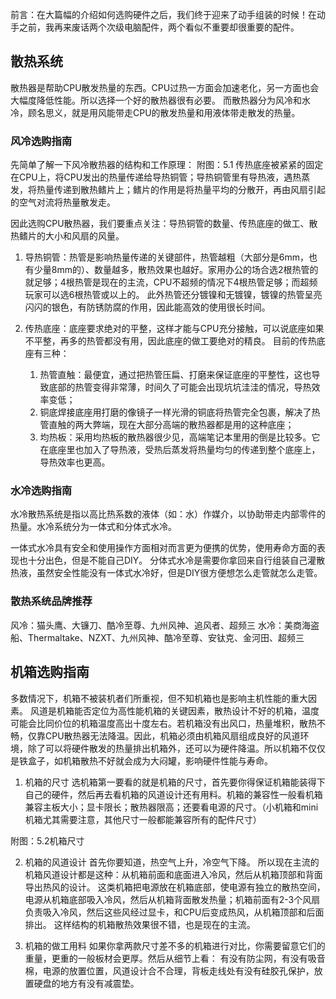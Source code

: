 前言：在大篇幅的介绍如何选购硬件之后，我们终于迎来了动手组装的时候！在动手之前，我再来废话两个次级电脑配件，两个看似不重要却很重要的配件。

## 散热系统
散热器是帮助CPU散发热量的东西。CPU过热一方面会加速老化，另一方面也会大幅度降低性能。所以选择一个好的散热器很有必要。
而散热器分为风冷和水冷，顾名思义，就是用风能带走CPU的散发热量和用液体带走散发的热量。

### 风冷选购指南
先简单了解一下风冷散热器的结构和工作原理：
附图：5.1
传热底座被紧紧的固定在CPU上，将CPU发出的热量传递给导热铜管；导热铜管里有导热液，遇热蒸发，将热量传递到散热鳍片上；鳍片的作用是将热量平均的分散开，再由风扇引起的空气对流将热量散发走。 

因此选购CPU散热器，我们要重点关注：导热铜管的数量、传热底座的做工、散热鳍片的大小和风扇的风量。

1. 导热铜管：热管是影响热量传递的关键部件，热管越粗（大部分是6mm，也有少量8mm的）、数量越多，散热效果也越好。家用办公的场合选2根热管的就足够；4根热管是现在的主流，CPU不超频的情况下4根热管足够；而超频玩家可以选6根热管或以上的。
此外热管还分镀镍和无镀镍，镀镍的热管呈亮闪闪的银色，有防锈防腐的作用，因此能高效的使用很长时间。

1. 传热底座：底座要求绝对的平整，这样才能与CPU充分接触，可以说底座如果不平整，再多的热管都没有用，因此底座的做工要绝对的精良。
目前的传热底座有三种：
    1. 热管直触：最便宜，通过把热管压扁、打磨来保证底座的平整性，这也导致底部的热管变得非常薄，时间久了可能会出现坑坑洼洼的情况，导热效率变低；
    2. 铜底焊接底座用打磨的像镜子一样光滑的铜底将热管完全包裹，解决了热管直触的两大弊端，现在大部分高端的散热器都是用的这种底座；
    3. 均热板：采用均热板的散热器很少见，高端笔记本里用的倒是比较多。它在底座里也加入了导热液，受热后蒸发将热量均匀的传递到整个底座上，导热效率也更高。

### 水冷选购指南
水冷散热系统是指以高比热系数的液体（如：水）作媒介，以协助带走内部零件的热量。水冷系统分为一体式和分体式水冷。

一体式水冷具有安全和使用操作方面相对而言更为便携的优势，使用寿命方面的表现也十分出色，但是不能自己DIY。
分体式水冷是需要你拿回来自行组装自己灌散热液，虽然安全性能没有一体式水冷好，但是DIY很方便想怎么走管就怎么走管。

### 散热系统品牌推荐
风冷：猫头鹰、大镰刀、酷冷至尊、九州风神、追风者、超频三
水冷：美商海盗船、Thermaltake、NZXT、九州风神、酷冷至尊、安钛克、金河田、超频三

## 机箱选购指南
多数情况下，机箱不被装机者们所重视，但不知机箱也是影响主机性能的重大因素。
风道是机箱能否定位为高性能机箱的关键因素，散热设计不好的机箱，温度可能会比同价位的机箱温度高出十度左右。若机箱没有出风口，热量堆积，散热不畅，仅靠CPU散热器无法降温。因此，机箱必须由机箱风扇组成良好的风道环境，除了可以将硬件散发的热量排出机箱外，还可以为硬件降温。所以机箱不仅仅是铁盒子，如机箱散热不好就会成为大闷罐，影响硬件性能与寿命。

1. 机箱的尺寸
选机箱第一要看的就是机箱的尺寸，首先要你得保证机箱能装得下自己的硬件，然后再去看机箱的风道设计还有用料。机箱的兼容性一般看机箱兼容主板大小；显卡限长；散热器限高；还要看电源的尺寸。（小机箱和mini机箱尤其需要注意，其他尺寸一般都能兼容所有的配件尺寸）

附图：5.2机箱尺寸

2. 机箱的风道设计
首先你要知道，热空气上升，冷空气下降。
所以现在主流的机箱风道设计都是这种：从机箱前面和底面进入冷风，然后从机箱顶部和背面导出热风的设计。
这类机箱把电源放在机箱底部，使电源有独立的散热空间，电源从机箱底部吸入冷风，然后从机箱背面散发热量；机箱前面有2-3个风扇负责吸入冷风，然后这些风经过显卡，和CPU后变成热风，从机箱顶部和后面排出。
这样结构的机箱散热效果很不错，也是现在的主流。

3. 机箱的做工用料
如果你拿两款尺寸差不多的机箱进行对比，你需要留意它们的重量，更重的一般板材会更厚。然后从细节上看：
有没有防尘网，有没有吸音棉，电源的放置位置，风道设计合不合理，背板走线处有没有硅胶孔保护，放置硬盘的地方有没有减震垫。
